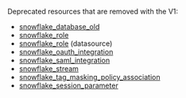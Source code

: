 Deprecated resources that are removed with the V1:

* [snowflake_database_old](https://registry.terraform.io/providers/Snowflake-Labs/snowflake/0.98.0/docs/resources/database_old)
* [snowflake_role](https://registry.terraform.io/providers/Snowflake-Labs/snowflake/0.98.0/docs/resources/role)
* [snowflake_role](https://registry.terraform.io/providers/Snowflake-Labs/snowflake/0.98.0/docs/data-sources/role) (datasource)
* [snowflake_oauth_integration](https://registry.terraform.io/providers/Snowflake-Labs/snowflake/0.98.0/docs/resources/oauth_integration)
* [snowflake_saml_integration](https://registry.terraform.io/providers/Snowflake-Labs/snowflake/0.98.0/docs/resources/saml_integration)
* [snowflake_stream](https://registry.terraform.io/providers/Snowflake-Labs/snowflake/0.98.0/docs/resources/stream)
* [snowflake_tag_masking_policy_association](https://registry.terraform.io/providers/Snowflake-Labs/snowflake/0.98.0/docs/resources/tag_masking_policy_association)
* [snowflake_session_parameter](https://registry.terraform.io/providers/Snowflake-Labs/snowflake/0.98.0/docs/resources/session_parameter)
